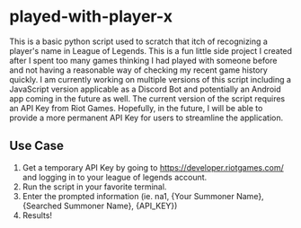 # played-with-player-x

This is a basic python script used to scratch that itch of recognizing a player's name in League of Legends. This is a fun little side project I created after I spent too many games thinking I had played with someone before and not having a reasonable way of checking my recent game history quickly. I am currently working on multiple versions of this script including a JavaScript version applicable as a Discord Bot and potentially an Android app coming in the future as well. The current version of the script requires an API Key from Riot Games. Hopefully, in the future, I will be able to provide a more permanent API Key for users to streamline the application.

## Use Case

1. Get a temporary API Key by going to https://developer.riotgames.com/ and logging in to your league of legends account.
2. Run the script in your favorite terminal.
3. Enter the prompted information (ie. na1, {Your Summoner Name}, {Searched Summoner Name}, {API_KEY})
4. Results!
